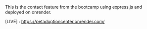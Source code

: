 This is the contact feature from the bootcamp using express.js and deployed on onrender.

[LIVE] : https://petadoptioncenter.onrender.com/
